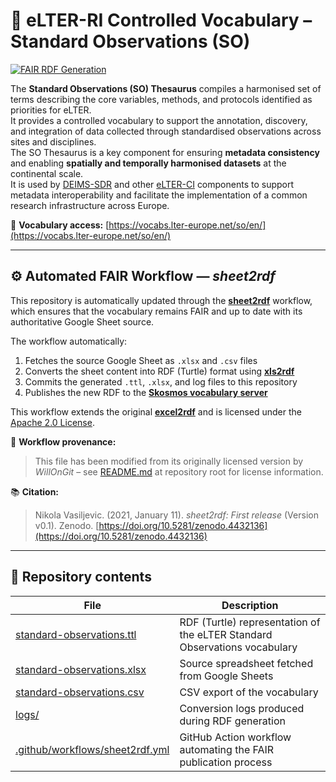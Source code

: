 # 🧩 eLTER-RI Controlled Vocabulary – Standard Observations (SO)

[![FAIR RDF Generation](https://github.com/LTER-Europe/SO/actions/workflows/sheet2rdf.yml/badge.svg?branch=main)](https://github.com/LTER-Europe/SO/actions/workflows/sheet2rdf.yml)

The **Standard Observations (SO) Thesaurus** compiles a harmonised set of terms describing the core variables, methods, and protocols identified as priorities for eLTER.  
It provides a controlled vocabulary to support the annotation, discovery, and integration of data collected through standardised observations across sites and disciplines.  
The SO Thesaurus is a key component for ensuring **metadata consistency** and enabling **spatially and temporally harmonised datasets** at the continental scale.  
It is used by [DEIMS-SDR](https://deims.org) and other [eLTER-CI](https://elter-ri.eu/) components to support metadata interoperability and facilitate the implementation of a common research infrastructure across Europe.

📘 **Vocabulary access:** [https://vocabs.lter-europe.net/so/en/](https://vocabs.lter-europe.net/so/en/)

---

## ⚙️ Automated FAIR Workflow — *sheet2rdf*

This repository is automatically updated through the [**sheet2rdf**](https://github.com/nikokaoja/sheet2rdf) workflow, which ensures that the vocabulary remains FAIR and up to date with its authoritative Google Sheet source.

The workflow automatically:

1. Fetches the source Google Sheet as `.xlsx` and `.csv` files  
2. Converts the sheet content into RDF (Turtle) format using [**xls2rdf**](https://github.com/sparna-git/xls2rdf)  
3. Commits the generated `.ttl`, `.xlsx`, and log files to this repository  
4. Publishes the new RDF to the [**Skosmos vocabulary server**](https://vocabs.lter-europe.net)

This workflow extends the original [**excel2rdf**](https://github.com/fair-data-collective/excel2rdf-template) and is licensed under the [Apache 2.0 License](https://github.com/nikokaoja/sheet2rdf/blob/main/License.md).

🧾 **Workflow provenance:**  
> This file has been modified from its originally licensed version by *WillOnGit* – see [README.md](https://github.com/eLTER-RI/vocab-so) at repository root for license information.

📚 **Citation:**  
> Nikola Vasiljevic. (2021, January 11). *sheet2rdf: First release* (Version v0.1). Zenodo. [https://doi.org/10.5281/zenodo.4432136](https://doi.org/10.5281/zenodo.4432136)

---

## 🧠 Repository contents

| File | Description |
|------|--------------|
| [standard-observations.ttl](https://github.com/LTER-Europe/SO/blob/main/standard-observations.ttl) | RDF (Turtle) representation of the eLTER Standard Observations vocabulary |
| [standard-observations.xlsx](https://github.com/LTER-Europe/SO/blob/main/standard-observations.xlsx) | Source spreadsheet fetched from Google Sheets |
| [standard-observations.csv](https://github.com/LTER-Europe/SO/blob/main/standard-observations.csv) | CSV export of the vocabulary |
| [logs/](https://github.com/LTER-Europe/SO/tree/main/logs) | Conversion logs produced during RDF generation |
| [.github/workflows/sheet2rdf.yml](https://github.com/LTER-Europe/SO/blob/main/.github/workflows/sheet2rdf.yml) | GitHub Action workflow automating the FAIR publication process |
